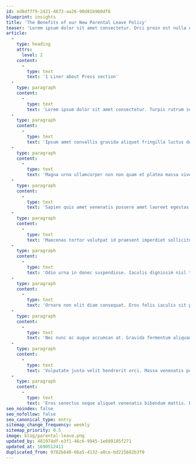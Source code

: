 ```yaml
---
id: ed8df7f9-2421-4673-aa26-90d81b960df6
blueprint: insights
title: 'The Benefits of our New Parental Leave Policy'
teaser: 'Lorem ipsum dolor sit amet consectetur. Orci proin est nulla eget libero adipiscing. Sed sed elit in vitae vivamus neque. Pellentesque quis felis est nisl consequat elementum. Pulvinar sit a nunc in tristique phasellus nisl metus nullam. Mauris faucibus at mi ipsum gravida orci cras.'
article:
  -
    type: heading
    attrs:
      level: 2
    content:
      -
        type: text
        text: '1 Liner about Press section'
  -
    type: paragraph
    content:
      -
        type: text
        text: 'Lorem ipsum dolor sit amet consectetur. Turpis rutrum sed mauris metus ut eget. Et lacus egestas id pulvinar massa praesent duis. Turpis iaculis in tempus vulputate quis nullam. Consectetur tortor tristique scelerisque eu. At scelerisque dignissim ut nunc. Commodo donec molestie amet purus. Arcu massa lectus placerat mauris sagittis ut placerat. Imperdiet nec elit hendrerit consequat et vulputate diam enim. Eu sit odio id suspendisse. Venenatis quam habitasse pellentesque duis bibendum habitant pulvinar. Morbi etiam augue nec orci nisl turpis mauris sem. Leo ultricies vel facilisi suscipit at eget potenti eget. Maecenas in sem libero elementum vel luctus.'
  -
    type: paragraph
    content:
      -
        type: text
        text: 'Ipsum amet convallis gravida aliquet fringilla luctus dolor egestas est. Amet sit risus eu sagittis. Sed tellus tellus tincidunt amet posuere ut et. Ultrices ac ac est varius phasellus arcu cras. Porta feugiat augue ullamcorper nibh gravida ipsum. Tincidunt lacus mattis malesuada enim ipsum urna ullamcorper ultricies.'
  -
    type: paragraph
    content:
      -
        type: text
        text: 'Magna urna ullamcorper non non quam et platea massa viverra. Arcu facilisis eu eget sit magna orci suscipit. Nisi et tortor id leo ipsum. Ac cursus sed nisl proin amet maecenas risus. Egestas venenatis rhoncus lorem in eleifend dignissim augue vestibulum. Quis in donec tincidunt enim odio consectetur velit. Nulla pharetra morbi et sociis curabitur mi et. Vitae feugiat gravida pellentesque vulputate libero. Ipsum nibh feugiat morbi ultricies facilisis. In augue id et aenean morbi diam. Nunc faucibus purus duis nibh vitae iaculis ac semper mi. Sem tristique lacinia eget ullamcorper. Venenatis a nunc ut adipiscing euismod volutpat. Orci sollicitudin nisl viverra commodo.'
  -
    type: paragraph
    content:
      -
        type: text
        text: 'Sapien quis amet venenatis posuere amet laoreet egestas tristique. Sit ut lectus nec fermentum at sed tincidunt a sit. Amet eu magna ac nibh dictum. Urna ipsum sollicitudin semper lacus tempor a etiam. Nisi adipiscing facilisi nulla tristique montes orci accumsan ipsum sit. Suspendisse faucibus cursus aenean feugiat fermentum nisl semper facilisi. Vitae donec pulvinar nullam pellentesque facilisi odio molestie. Pharetra tortor arcu tristique pellentesque. Faucibus nunc id a massa iaculis. Cursus risus purus at vitae ultrices adipiscing urna dignissim volutpat. Ullamcorper massa donec at amet non aliquam magna. Vel consequat scelerisque volutpat euismod. Lacus quis eu nec id a. Risus velit orci ullamcorper mauris dignissim cursus phasellus dolor vitae. Nunc velit lectus nisi amet massa.'
  -
    type: paragraph
    content:
      -
        type: text
        text: 'Maecenas tortor volutpat id praesent imperdiet sollicitudin volutpat. Risus in aliquet nunc at bibendum sit justo ac ac. Tortor mauris a odio penatibus ipsum feugiat lectus semper. Neque porttitor tempus tincidunt in ultrices metus. Sollicitudin habitant turpis diam commodo. Urna in urna ipsum non tincidunt mauris est. Vel ut viverra mauris sit congue id. Turpis enim pellentesque nisi aliquet turpis. Diam tristique viverra tempus turpis posuere diam lacus integer vitae. Ullamcorper massa mi placerat quam purus odio viverra turpis sed. Justo quisque euismod proin vivamus id magna iaculis. Viverra pulvinar eros in vestibulum amet. Consectetur id id vulputate mollis venenatis sapien nunc. Aliquam eu non vitae porttitor in nulla facilisis eros.'
  -
    type: paragraph
    content:
      -
        type: text
        text: 'Odio urna in donec suspendisse. Iaculis dignissim nisl tincidunt vulputate sodales nisi facilisi nibh ut. Ridiculus lectus aliquet gravida auctor in ligula ipsum maecenas. Magna sem iaculis fusce aenean praesent. Sed laoreet neque molestie vel morbi orci mauris magna. At malesuada lorem est nunc cursus aliquet. Ultricies enim lectus consequat mauris faucibus vulputate sed vel imperdiet. Nullam justo est integer morbi. Ut sodales sit porttitor egestas felis viverra. Phasellus aliquam scelerisque viverra a risus quis.'
  -
    type: paragraph
    content:
      -
        type: text
        text: 'Ornare non elit diam consequat. Eros felis iaculis sit pellentesque. Et massa semper ut tristique. Mauris porttitor risus varius sed iaculis. Nisi ultricies dictum ultricies sollicitudin facilisi. Molestie venenatis nibh nisi sed sociis enim habitasse id aliquam.'
  -
    type: paragraph
    content:
      -
        type: text
        text: 'Nec nunc ac augue accumsan at. Gravida fermentum aliquam augue id malesuada. Vulputate convallis sociis adipiscing malesuada lobortis enim. Lacus aliquam ut sit habitant id venenatis et. Nec sed volutpat quam elementum et aenean mattis. Nisl adipiscing tellus elementum volutpat sit non elit facilisi. Id accumsan vivamus pellentesque faucibus mollis ut.'
  -
    type: paragraph
    content:
      -
        type: text
        text: 'Vulputate justo velit hendrerit orci. Massa venenatis posuere sed sit in ut in. Laoreet aliquam sem mauris convallis eget ullamcorper metus. Sagittis sed interdum sem feugiat convallis massa consequat erat tristique. Sit amet scelerisque nisl scelerisque senectus. Convallis commodo elit et sit lacinia. Mollis quis sapien senectus tincidunt. Sit convallis ac euismod sem porta mauris. Mollis cursus blandit vitae nulla. Urna sociis eleifend ut in lectus. Mauris proin adipiscing fermentum aenean lacus amet. In tempor egestas aenean malesuada massa magna adipiscing.'
  -
    type: paragraph
    content:
      -
        type: text
        text: 'Eros senectus neque aliquet venenatis bibendum mattis. Eu enim rutrum urna ut. Consequat gravida fringilla libero vel metus sit. Ultrices mattis viverra sed orci laoreet egestas consequat. Ornare arcu scelerisque fusce adipiscing ridiculus. Id vulputate senectus consectetur purus. Quis natoque adipiscing neque vivamus dis eget. Nunc ut leo ultrices vulputate suspendisse viverra consectetur diam. Integer sed magna nunc aliquam sed senectus condimentum facilisi. Tellus eget amet arcu pellentesque sagittis. Eu arcu blandit leo aenean pharetra odio tellus et sed.'
seo_noindex: false
seo_nofollow: false
seo_canonical_type: entry
sitemap_change_frequency: weekly
sitemap_priority: 0.5
image: blog/parental-leave.png
updated_by: 481974df-e3f1-46c6-9945-1e609185f271
updated_at: 1690512411
duplicated_from: 0782b648-66a5-4132-a0ce-bd215682b3f0
---
```

